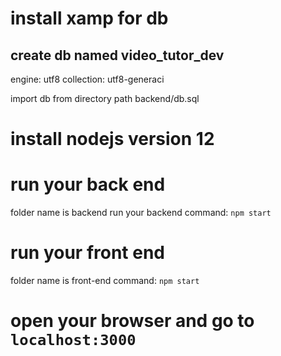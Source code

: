 # install xamp for db

## create db  named video_tutor_dev
engine: utf8
collection: utf8-generaci

import db from directory path backend/db.sql
# install nodejs version 12

# run your back end
folder name is backend
run your backend 
command: `npm start`

# run your front end
folder name is front-end
command: `npm start`

# open your browser and go to `localhost:3000`
